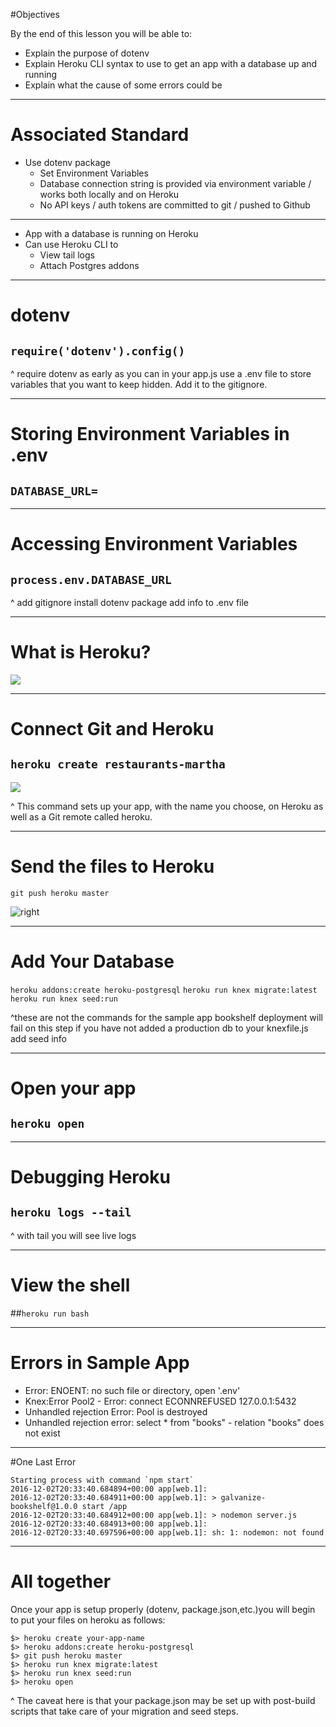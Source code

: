 
#Objectives

By the end of this lesson you will be able to:

- Explain the purpose of dotenv
- Explain Heroku CLI syntax to use to get an app with a database up and running
- Explain what the cause of some errors could be

---

# Associated Standard

- Use dotenv package
  - Set Environment Variables
  - Database connection string is provided via environment variable / works both locally and on Heroku
  - No API keys / auth tokens are committed to git / pushed to Github

---

- App with a database is running on Heroku
- Can use Heroku CLI to
  - View tail logs
  - Attach Postgres addons

---

# dotenv
## `require('dotenv').config()`

^ require dotenv as early as you can in your app.js
use a .env file to store variables that you want to keep hidden. Add it to the gitignore.

---

# Storing Environment Variables in .env
## `DATABASE_URL=`

---

# Accessing Environment Variables
## `process.env.DATABASE_URL`

^
add gitignore
install dotenv package
add info to .env file

---

# What is Heroku?

![](file:///Users/teddimaull/Desktop/desktop/pixabayimages/mars-1326108_1280.jpg)


---

# Connect Git and Heroku
## `heroku create restaurants-martha`

![](file:///Users/teddimaull/Desktop/desktop/pixabayimages/entrepreneur-1103717_1280.jpg)

^ This command sets up your app, with the name you choose, on Heroku as well as a Git remote called heroku.

---
# Send the files to Heroku

`git push heroku master`

![right](file:///Users/teddimaull/Desktop/desktop/pixabayimages/rocket-launch-67649_1920.jpg)

---

# Add Your Database

`heroku addons:create heroku-postgresql`
`heroku run knex migrate:latest`
`heroku run knex seed:run`

^these are not the commands for the sample app
bookshelf deployment will fail on this step if you have not added a production db to your knexfile.js
add seed info

---

# Open your app

## `heroku open`

---


# Debugging Heroku

## `heroku logs --tail`

^ with tail you will see live logs

---

# View the shell

##`heroku run bash`

---

# Errors in Sample App

- Error: ENOENT: no such file or directory, open '.env'
- Knex:Error Pool2 - Error: connect ECONNREFUSED 127.0.0.1:5432
- Unhandled rejection Error: Pool is destroyed
- Unhandled rejection error: select * from "books" - relation "books" does not exist

---

#One Last Error

```
Starting process with command `npm start`
2016-12-02T20:33:40.684894+00:00 app[web.1]:
2016-12-02T20:33:40.684911+00:00 app[web.1]: > galvanize-bookshelf@1.0.0 start /app
2016-12-02T20:33:40.684912+00:00 app[web.1]: > nodemon server.js
2016-12-02T20:33:40.684913+00:00 app[web.1]:
2016-12-02T20:33:40.697596+00:00 app[web.1]: sh: 1: nodemon: not found
```
---

# All together

Once your app is setup properly (dotenv, package.json,etc.)you will begin to put your files on heroku as follows:

```
$> heroku create your-app-name
$> heroku addons:create heroku-postgresql
$> git push heroku master
$> heroku run knex migrate:latest
$> heroku run knex seed:run
$> heroku open
```

^ The caveat here is that your package.json may be set up with post-build scripts that take care of your migration and seed steps.
